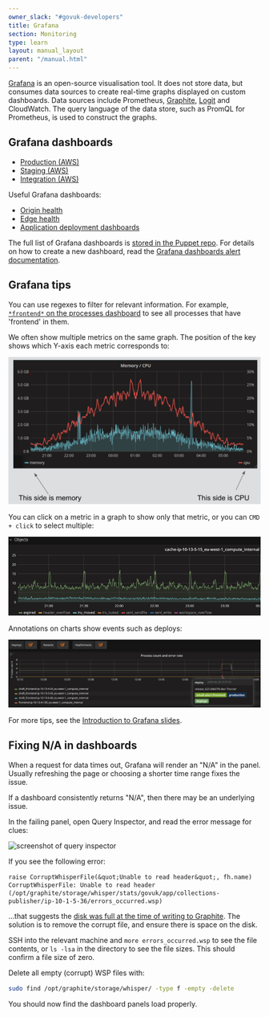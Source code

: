 ```yaml
---
owner_slack: "#govuk-developers"
title: Grafana
section: Monitoring
type: learn
layout: manual_layout
parent: "/manual.html"
---
```


[Grafana](https://grafana.com/) is an open-source visualisation tool.
It does not store data, but consumes data sources to create real-time
graphs displayed on custom dashboards. Data sources include Prometheus,
[Graphite], [Logit] and CloudWatch. The query language of the data
store, such as PromQL for Prometheus, is used to construct the graphs.

[Graphite]: /manual/graphite-and-deployment-dashboards.html
[Logit]: /manual/logit.html

## Grafana dashboards

- [Production (AWS)](https://grafana.blue.production.govuk.digital)
- [Staging (AWS)](https://grafana.blue.staging.govuk.digital)
- [Integration (AWS)](https://grafana.integration.publishing.service.gov.uk)

Useful Grafana dashboards:

- [Origin health](https://grafana.publishing.service.gov.uk/dashboard/file/origin_health.json)
- [Edge health](https://grafana.publishing.service.gov.uk/dashboard/file/edge_health.json)
- [Application deployment dashboards](deployment-dashboards.html)

The full list of Grafana dashboards is [stored in the Puppet repo][dashboards].
For details on how to create a new dashboard, read the
[Grafana dashboards alert documentation](/manual/alerts/grafana-dashboards.html).

[dashboards]: https://github.com/alphagov/govuk-puppet/blob/master/modules/grafana/manifests/dashboards.pp

## Grafana tips

You can use regexes to filter for relevant information. For example,
[`*frontend*` on the processes dashboard](https://grafana.production.govuk.digital/dashboard/file/processes.json?refresh=1m&orgId=1&var-host=All&var-processes=*frontend*&from=now-15m&to=now)
to see all processes that have 'frontend' in them.

We often show multiple metrics on the same graph. The position of the
key shows which Y-axis each metric corresponds to:

![screenshot of multiple metrics selected](/manual/images/grafana-y-axis.png)

You can click on a metric in a graph to show only that metric, or you
can `CMD + click` to select multiple:

![screenshot of multiple metrics selected](/manual/images/grafana-select-multiple.png)

Annotations on charts show events such as deploys:

![screenshot of annotations](/manual/images/grafana-annotations.png)

For more tips, see the [Introduction to Grafana slides](https://docs.google.com/presentation/d/1jza62bRUt8BnyIqKkGP0oaP2X26pI-rooU6ri3YCm5w/edit).

## Fixing N/A in dashboards

When a request for data times out, Grafana will render an "N/A" in the panel.
Usually refreshing the page or choosing a shorter time range fixes the issue.

If a dashboard consistently returns "N/A", then there may be an underlying issue.

In the failing panel, open Query Inspector, and read the error message for clues:

![screenshot of query inspector](https://trello-attachments.s3.amazonaws.com/5acb8d0387ff12f600df0a13/5fa2aabcd3c6a14f183a4864/67fefdfd06aaaeca84977dcc32abc27f/Screenshot_2020-11-30_at_10.53.20.png)

If you see the following error:

```
raise CorruptWhisperFile(&quot;Unable to read header&quot;, fh.name) CorruptWhisperFile: Unable to read header (/opt/graphite/storage/whisper/stats/govuk/app/collections-publisher/ip-10-1-5-36/errors_occurred.wsp)
```

...that suggests the [disk was full at the time of writing to Graphite](https://github.com/graphite-project/carbon/issues/327).
The solution is to remove the corrupt file, and ensure there is space on the disk.

SSH into the relevant machine and `more errors_occurred.wsp` to see the file contents,
or `ls -lsa` in the directory to see the file sizes. This should confirm a file size of
zero.

Delete all empty (corrupt) WSP files with:

```sh
sudo find /opt/graphite/storage/whisper/ -type f -empty -delete
```

You should now find the dashboard panels load properly.

